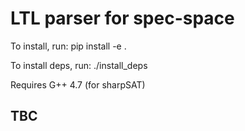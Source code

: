# LTL parser for spec-space

To install, run:
pip install -e .

To install deps, run:
./install_deps

Requires G++ 4.7 (for sharpSAT)

## TBC
